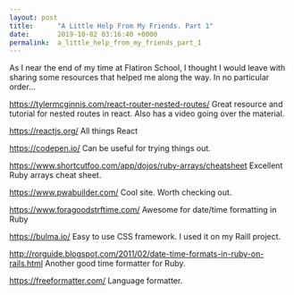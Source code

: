 ```yaml
---
layout: post
title:      "A Little Help From My Friends. Part 1"
date:       2019-10-02 03:16:40 +0000
permalink:  a_little_help_from_my_friends_part_1
---
```



As I near the end of my time at Flatiron School, I thought I would leave with sharing some resources that helped me along the way. In no particular order...

https://tylermcginnis.com/react-router-nested-routes/
Great resource and tutorial for nested routes in react. Also has a video going over the material.

https://reactjs.org/
All things React

https://codepen.io/
Can be useful for trying things out. 

https://www.shortcutfoo.com/app/dojos/ruby-arrays/cheatsheet
Excellent Ruby arrays cheat sheet.

https://www.pwabuilder.com/
Cool site. Worth checking out.

https://www.foragoodstrftime.com/
Awesome for date/time formatting in Ruby

https://bulma.io/
Easy to use CSS framework. I used it on my Raill project.

http://rorguide.blogspot.com/2011/02/date-time-formats-in-ruby-on-rails.html
Another good time formatter for Ruby.

https://freeformatter.com/
Language formatter.


